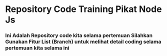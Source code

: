 # Repository Code Training Pikat Node Js
### Ini Adalah Repository code kita selama pertemuan Silahkan Gunakan Fitur List (Branch) untuk melihat detail coding selama pertemuan kita selama ini
